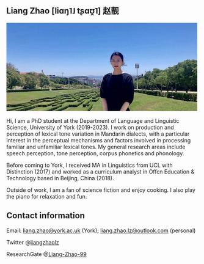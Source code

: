 ## Liang Zhao  [liɑŋ˥˩ tʂɑʊ̯˥] 赵靓
![image](mypic.jpg)

Hi, I am a PhD student at the Department of Language and Linguistic Science, University of York (2019-2023). I work on production and perception of lexical tone variation in Mandarin dialects, with a particular interest in the perceptual mechanisms and factors involved in processing familiar and unfamiliar lexical tones. My general research areas include speech perception, tone perception, corpus phonetics and phonology.  

Before coming to York, I received MA in Linguistics from UCL with Distinction (2017) and worked as a curriculum analyst in Offcn Education & Technology based in Beijing, China (2018).

Outside of work, I am a fan of science fiction and enjoy cooking. I also play the piano for relaxation and fun.

## Contact information

Email: liang.zhao@york.ac.uk (York); liang.zhao.lz@outlook.com (personal)

Twitter @[liangzhaolz](https://twitter.com/liangzhaolz)

ResearchGate @[Liang-Zhao-99](https://www.researchgate.net/profile/Liang-Zhao-99)



